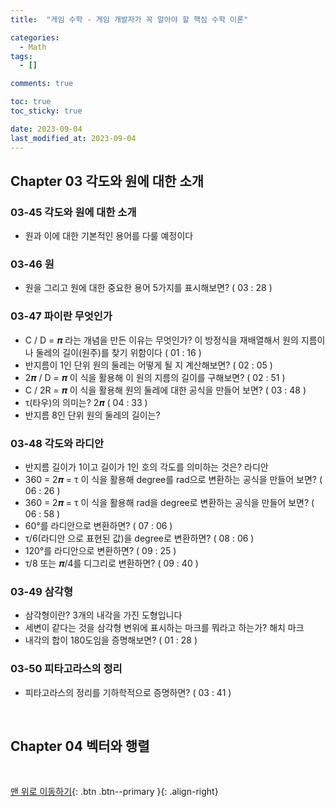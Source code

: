 ```yaml
---
title:  "게임 수학 - 게임 개발자가 꼭 알아야 할 핵심 수학 이론" 

categories:
  - Math
tags:
  - []

comments: true

toc: true
toc_sticky: true

date: 2023-09-04
last_modified_at: 2023-09-04
---
```


## Chapter 03 각도와 원에 대한 소개

### 03-45 각도와 원에 대한 소개
- 원과 이에 대한 기본적인 용어를 다룰 예정이다

### 03-46 원
- 원을 그리고 원에 대한 중요한 용어 5가지를 표시해보면? ( 03 : 28 )

### 03-47 파이란 무엇인가
- C / D = 𝝅 라는 개념을 만든 이유는 무엇인가? 이 방정식을 재배열해서 원의 지름이나 둘레의 길이(원주)를 찾기 위함이다 ( 01 : 16 )
- 반지름이 1인 단위 원의 둘레는 어떻게 될 지 계산해보면? ( 02 : 05 )
- 2𝝅 / D = 𝝅 이 식을 활용해 이 원의 지름의 길이를 구해보면? ( 02 : 51 )
- C / 2R = 𝝅 이 식을 활용해 원의 둘레에 대한 공식을 만들어 보면? ( 03 : 48 )
- τ(타우)의 의미는? 2𝝅 ( 04 : 33 )
- 반지름 8인 단위 원의 둘레의 길이는?

### 03-48 각도와 라디안
- 반지름 길이가 1이고 길이가 1인 호의 각도를 의미하는 것은? 라디안
- 360 = 2𝝅 = τ 이 식을 활용해 degree를 rad으로 변환하는 공식을 만들어 보면? ( 06 : 26 )
- 360 = 2𝝅 = τ 이 식을 활용해 rad을 degree로 변환하는 공식을 만들어 보면? ( 06 : 58 )
- 60°를 라디안으로 변환하면? ( 07 : 06 )
- τ/6(라디안 으로 표현된 값)을 degree로 변환하면? ( 08 : 06 )
- 120°를 라디안으로 변환하면? ( 09 : 25 )
- τ/8 또는 𝝅/4를 디그리로 변환하면? ( 09 : 40 )

### 03-49 삼각형
- 삼각형이란? 3개의 내각을 가진 도형입니다
- 세변이 같다는 것을 삼각형 변위에 표시하는 마크를 뭐라고 하는가? 해치 마크
- 내각의 합이 180도임을 증명해보면? ( 01 : 28 )
 
### 03-50 피타고라스의 정리
- 피타고라스의 정리를 기하학적으로 증명하면? ( 03 : 41 )

<br>

## Chapter 04 벡터와 행렬

<br>

[맨 위로 이동하기](#){: .btn .btn--primary }{: .align-right}